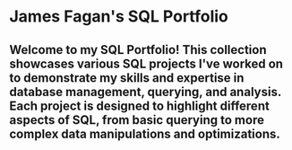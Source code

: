 # James Fagan's SQL Portfolio

## Welcome to my SQL Portfolio! This collection showcases various SQL projects I've worked on to demonstrate my skills and expertise in database management, querying, and analysis. Each project is designed to highlight different aspects of SQL, from basic querying to more complex data manipulations and optimizations.
